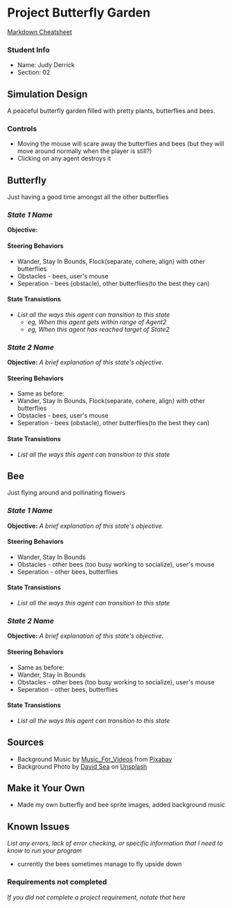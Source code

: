 # Project Butterfly Garden

[Markdown Cheatsheet](https://github.com/adam-p/markdown-here/wiki/Markdown-Here-Cheatsheet)

### Student Info

-   Name: Judy Derrick
-   Section: 02

## Simulation Design

A peaceful butterfly garden filled with pretty plants, butterflies and bees.

### Controls
- Moving the mouse will scare away the butterflies and bees (but they will move around normally when the player is still?)
- Clicking on any agent destroys it

## Butterfly

Just having a good time amongst all the other butterflies

### _State 1 Name_

**Objective:** 

#### Steering Behaviors

- Wander, Stay In Bounds, Flock(separate, cohere, align) with other butterflies
- Obstacles - bees, user's mouse
- Seperation - bees (obstacle), other butterflies(to the best they can)
   
#### State Transistions

- _List all the ways this agent can transition to this state_
   - _eg, When this agent gets within range of Agent2_
   - _eg, When this agent has reached target of State2_
   
### _State 2 Name_

**Objective:** _A brief explanation of this state's objective._

#### Steering Behaviors

- Same as before:
- Wander, Stay In Bounds, Flock(separate, cohere, align) with other butterflies
- Obstacles - bees, user's mouse
- Seperation - bees (obstacle), other butterflies(to the best they can)
   
#### State Transistions

- _List all the ways this agent can transition to this state_

## Bee

Just flying around and pollinating flowers

### _State 1 Name_

**Objective:** _A brief explanation of this state's objective._

#### Steering Behaviors

- Wander, Stay In Bounds
- Obstacles - other bees (too busy working to socialize), user's mouse
- Seperation - other bees, butterflies
   
#### State Transistions

- _List all the ways this agent can transition to this state_
   
### _State 2 Name_

**Objective:** _A brief explanation of this state's objective._

#### Steering Behaviors

- Same as before:
- Wander, Stay In Bounds
- Obstacles - other bees (too busy working to socialize), user's mouse
- Seperation - other bees, butterflies
   
#### State Transistions

- _List all the ways this agent can transition to this state_

## Sources

-   Background Music by <a href="https://pixabay.com/users/music_for_videos-26992513/?utm_source=link-attribution&amp;utm_medium=referral&amp;utm_campaign=music&amp;utm_content=112623">Music_For_Videos</a> from <a href="https://pixabay.com/music//?utm_source=link-attribution&amp;utm_medium=referral&amp;utm_campaign=music&amp;utm_content=112623">Pixabay</a>
-   Background Photo by <a href="https://unsplash.com/it/@david_sea?utm_source=unsplash&utm_medium=referral&utm_content=creditCopyText">David Sea</a> on <a href="https://unsplash.com/photos/8fiU55KXLKU?utm_source=unsplash&utm_medium=referral&utm_content=creditCopyText">Unsplash</a>

## Make it Your Own

- Made my own butterfly and bee sprite images, added background music

## Known Issues

_List any errors, lack of error checking, or specific information that I need to know to run your program_
- currently the bees sometimes manage to fly upside down

### Requirements not completed

_If you did not complete a project requirement, notate that here_

